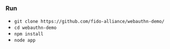 ### Run

- `git clone https://github.com/fido-alliance/webauthn-demo/`
- `cd webauthn-demo`
- `npm install`
- `node app`
